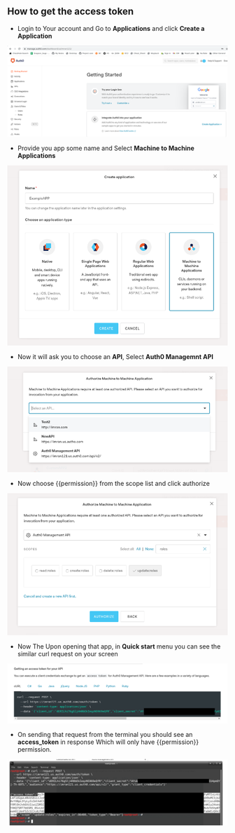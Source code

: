 

## How to get the access token

- Login to Your account and Go to __Applications__ and click __Create a Application__

![x](https://github.com/imran-parray/imran-parray/blob/main/How-to-create-api/1.png)

- Provide you app some name and Select __Machine to Machine Applications__  

![x](https://github.com/imran-parray/imran-parray/blob/main/How-to-create-api/2.png)


- Now it will ask you to choose an __API__, Select __Auth0 Managemnt API__ 

![x](https://github.com/imran-parray/imran-parray/blob/main/How-to-create-api/3.png)


- Now choose {{permission}} from the scope list and click authorize

![x](https://github.com/imran-parray/imran-parray/blob/main/How-to-create-api/4.png)


- Now The Upon opening that app, in __Quick start__ menu you can see the similar curl request on your screen

![x](https://github.com/imran-parray/imran-parray/blob/main/How-to-create-api/5.png)


- On sending that request from the terminal you should see an __access_token__ in response Which will only have {{permission}} permission.

![x](https://github.com/imran-parray/imran-parray/blob/main/How-to-create-api/6.png)

